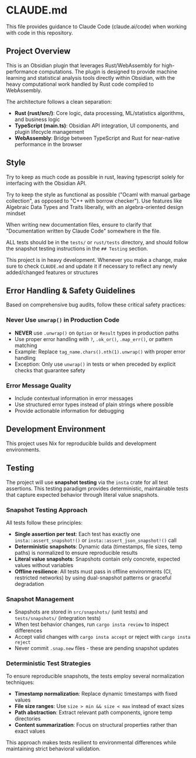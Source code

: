 # CLAUDE.md

This file provides guidance to Claude Code (claude.ai/code) when working with
code in this repository.

## Project Overview

This is an Obsidian plugin that leverages Rust/WebAssembly for high-performance computations.
The plugin is designed to provide machine learning and statistical analysis tools directly within Obsidian,
with the heavy computational work handled by Rust code compiled to WebAssembly.

The architecture follows a clean separation:
- **Rust (rust/src/)**: Core logic, data processing, ML/statistics algorithms, and business logic
- **TypeScript (main.ts)**: Obsidian API integration, UI components, and plugin lifecycle management
- **WebAssembly**: Bridge between TypeScript and Rust for near-native performance in the browser

## Style

Try to keep as much code as possible in rust, leaving typescript solely for interfacing with the Obsidian API.

Try to keep the style as functional as possible ("Ocaml with manual garbage
collection", as opposed to "C++ with borrow checker"). Use features like
Algebraic Data Types and Traits liberally, with an algebra-oriented design
mindset

When writing new documentation files, ensure to clarify that "Documentation written
by Claude Code" somewhere in the file.

ALL tests should be in the `tests/` or `rust/tests` directory, and should follow the snapshot
testing instructions in the `## Testing` section.

This project is in heavy development. Whenever you make a change, make sure to
check `CLAUDE.md` and update it if necessary to reflect any newly added/changed
features or structures

## Error Handling & Safety Guidelines

Based on comprehensive bug audits, follow these critical safety practices:

### Never Use `unwrap()` in Production Code
- **NEVER** use `.unwrap()` on `Option` or `Result` types in production paths
- Use proper error handling with `?`, `.ok_or()`, `.map_err()`, or pattern matching
- Example: Replace `tag_name.chars().nth(1).unwrap()` with proper error handling
- Exception: Only use `unwrap()` in tests or when preceded by explicit checks that guarantee safety

### Error Message Quality
- Include contextual information in error messages
- Use structured error types instead of plain strings where possible
- Provide actionable information for debugging

## Development Environment

This project uses Nix for reproducible builds and development environments.

## Testing

The project will use **snapshot testing** via the `insta` crate for all test assertions. This testing paradigm provides deterministic, maintainable tests that capture expected behavior through literal value snapshots.

### Snapshot Testing Approach

All tests follow these principles:
- **Single assertion per test**: Each test has exactly one `insta::assert_snapshot!()` or `insta::assert_json_snapshot!()` call
- **Deterministic snapshots**: Dynamic data (timestamps, file sizes, temp paths) is normalized to ensure reproducible results
- **Literal value snapshots**: Snapshots contain only concrete, expected values without variables
- **Offline resilience**: All tests must pass in offline environments (CI, restricted networks) by using dual-snapshot patterns or graceful degradation

### Snapshot Management

- Snapshots are stored in `src/snapshots/` (unit tests) and `tests/snapshots/` (integration tests)
- When test behavior changes, run `cargo insta review` to inspect differences
- Accept valid changes with `cargo insta accept` or reject with `cargo insta reject`
- Never commit `.snap.new` files - these are pending snapshot updates

### Deterministic Test Strategies

To ensure reproducible snapshots, the tests employ several normalization techniques:

- **Timestamp normalization**: Replace dynamic timestamps with fixed values
- **File size ranges**: Use `size > min && size < max` instead of exact sizes
- **Path abstraction**: Extract relevant path components, ignore temp directories
- **Content summarization**: Focus on structural properties rather than exact values

This approach makes tests resilient to environmental differences while maintaining strict behavioral validation.

